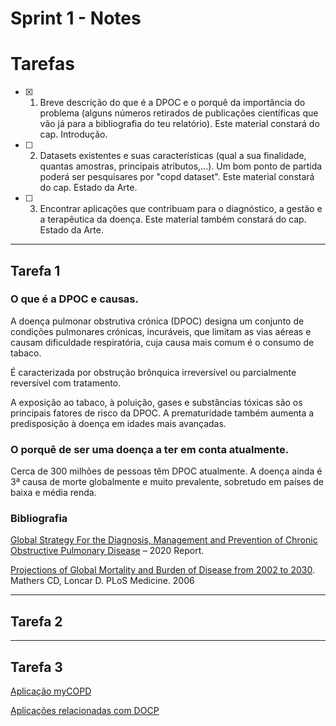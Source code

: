 # Sprint 1 - Notes 

# Tarefas

- [x]  1. Breve descrição do que é a DPOC e o porquê da importância do problema (alguns números retirados de publicações científicas  que   vão já para a bibliografia do teu relatório). Este material constará do cap. Introdução.
   
- [ ]  2. Datasets existentes e suas características (qual a sua finalidade, quantas amostras, principais atributos,...). Um bom ponto de partida poderá ser pesquisares por "copd dataset". Este material constará do cap. Estado da Arte.

- [ ]  3. Encontrar aplicações que contribuam para o diagnóstico, a gestão e a terapêutica da doença. Este material também constará do cap. Estado da Arte.


***


## Tarefa 1

### **O que é a DPOC e causas.**

A doença pulmonar obstrutiva crónica (DPOC) designa um conjunto de condições pulmonares crónicas, incuráveis, que limitam as vias aéreas e causam dificuldade respiratória, cuja causa mais comum é o consumo de tabaco.

É caracterizada por obstrução brônquica irreversível ou parcialmente reversível com tratamento.

A exposição ao tabaco, à poluição, gases e substâncias tóxicas são os principais fatores de risco da DPOC. A prematuridade também aumenta a predisposição à doença em idades mais avançadas.


### **O porquê de ser uma doença a ter em conta atualmente.**

Cerca de 300 milhões de pessoas têm DPOC atualmente. A doença ainda é 3ª causa de morte globalmente e muito prevalente, sobretudo em países de baixa e média renda.



### **Bibliografia**

[Global Strategy For the Diagnosis, Management and Prevention of Chronic Obstructive Pulmonary Disease](https://www.atsjournals.org/doi/full/10.1164/rccm.201204-0596PP) – 2020 Report.

[Projections of Global Mortality and Burden of Disease from 2002 to 2030](https://www.atsjournals.org/doi/full/10.1164/rccm.201204-0596PP). Mathers CD, Loncar D. PLoS Medicine. 2006


***

## Tarefa 2




***

## Tarefa 3


[Aplicação myCOPD](https://www.atsjournals.org/doi/full/10.1164/rccm.201204-0596PP)

[Aplicações relacionadas com DOCP](https://copd.net/living/best-apps)




